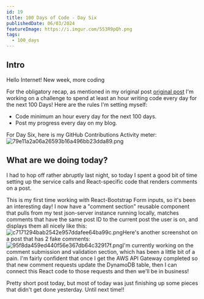 ```yaml
---
id: 19
title: 100 Days of Code - Day Six
publishedDate: 06/03/2024
featureImage: https://i.imgur.com/553R9pQh.png
tags:
  - 100_days
---
```

## Intro
Hello Internet!
New week, more coding

For the obligatory recap, as mentioned in my original post [original post](https://screamintothevoid.today/blog/13) I'm working on a challenge to spend at least an hour writing code every day for the next 100 Days! Here are the rules I'm setting myself:
* Code minimum an hour every day for the next 100 days.
* Post my progress every day on my blog.

For Day Six, here is my GitHub Contributions Activity meter:
![79e11a2a06a26593b16a496bb23dda89.png](https://i.imgur.com/HyjSAkO.png)
## What are we doing today?
I had to hop off rather abruptly last night, so today I spent a good bit of time setting up the service calls and React-specific code that renders comments on a post.

This is my first time working with React-Bootstrap Form inputs, so it's been an interesting day!
I now have a "comment section" reusable component that pulls from my test json-server instance running locally, matches comments that have the same post ID to the current post the user is on, and displays them all nicely like this:
![c7171294bab2542e957ddafee64ba99c.png](https://i.imgur.com/553R9pQ.png)Here's another screenshot on a post that has 2 fake comments:
![95f8da459ed440f56e367db64c32917f.png](https://i.imgur.com/69tiG7C.png)I'm currently working on the comment submission and validation section, which has been a little bit of a pain. I'm fairly confident that once I get the AWS API Gateway completed so that new comment requests update the DynamoDB table, then I can connect this React code to those requests and then we'll be in business!

Pretty short post today, but most of today was just finishing up some pieces that didn't get done yesterday.
Until next time!!
